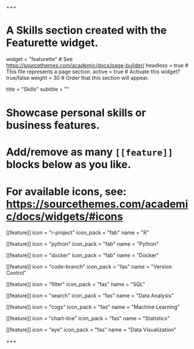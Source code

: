 +++
# A Skills section created with the Featurette widget.
widget = "featurette"  # See https://sourcethemes.com/academic/docs/page-builder/
headless = true  # This file represents a page section.
active = true  # Activate this widget? true/false
weight = 30  # Order that this section will appear.

title = "Skills"
subtitle = ""

# Showcase personal skills or business features.
# 
# Add/remove as many `[[feature]]` blocks below as you like.
# 
# For available icons, see: https://sourcethemes.com/academic/docs/widgets/#icons

[[feature]]
  icon = "r-project"
  icon_pack = "fab"
  name = "R"

[[feature]]
  icon = "python"
  icon_pack = "fab"
  name = "Python"

[[feature]]
  icon = "docker"
  icon_pack = "fab"
  name = "Docker"

[[feature]]
  icon = "code-branch"
  icon_pack = "fas"
  name = "Version Control"

[[feature]]
  icon = "filter"
  icon_pack = "fas"
  name = "SQL"

[[feature]]
  icon = "search"
  icon_pack = "fas"
  name = "Data Analysis"

[[feature]]
  icon = "cogs"
  icon_pack = "fas"
  name = "Machine Learning"

[[feature]]
  icon = "chart-line"
  icon_pack = "fas"
  name = "Statistics"

[[feature]]
  icon = "eye"
  icon_pack = "fas"
  name = "Data Visualization"

+++
